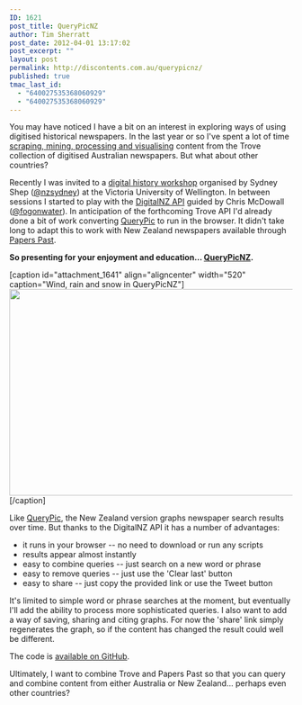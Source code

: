 ```yaml
---
ID: 1621
post_title: QueryPicNZ
author: Tim Sherratt
post_date: 2012-04-01 13:17:02
post_excerpt: ""
layout: post
permalink: http://discontents.com.au/querypicnz/
published: true
tmac_last_id:
  - "640027535368060929"
  - "640027535368060929"
---
```

You may have noticed I have a bit on an interest in exploring ways of using digitised historical newspapers. In the last year or so I've spent a lot of time <a href="http://discontents.com.au/tag/trove">scraping, mining, processing and visualising</a> content from the Trove collection of digitised Australian newspapers. But what about other countries?

Recently I was invited to a <a href="http://victoria.ac.nz/wtapress/research/digital-history-workshop-2012">digital history workshop</a> organised by Sydney Shep (<a href="https://twitter.com/#!/nzsydney">@nzsydney</a>) at the Victoria University of Wellington. In between sessions I started to play with the <a href="http://www.digitalnz.org/developers">DigitalNZ API</a> guided by Chris McDowall (<a href="https://twitter.com/#!/fogonwater">@fogonwater</a>). In anticipation of the forthcoming Trove API I'd already done a bit of work converting <a title="QueryPic" href="http://discontents.com.au/shed/hacks/querypic">QueryPic</a> to run in the browser. It didn't take long to adapt this to work with New Zealand newspapers available through <a href="http://paperspast.natlib.govt.nz/cgi-bin/paperspast">Papers Past</a>.

<strong>So presenting for your enjoyment and education... <a href="http://wraggelabs.com/shed/querypicnz">QueryPicNZ</a>.</strong>

[caption id="attachment_1641" align="aligncenter" width="520" caption="Wind, rain and snow in QueryPicNZ"]<a href="http://wraggelabs.com/shed/querypicnz/?q=wind&amp;q=rain&amp;q=snow"><img class="size-large wp-image-1641" title="Screen Shot 2012-04-01 at 1.07.28 PM" src="http://discontents.com.au/wp-content/uploads/2012/04/Screen-Shot-2012-04-01-at-1.07.28-PM-520x367.png" alt="" width="520" height="367" /></a>[/caption]

Like <a title="QueryPic" href="http://discontents.com.au/shed/hacks/querypic">QueryPic</a>, the New Zealand version graphs newspaper search results over time. But thanks to the DigitalNZ API it has a number of advantages:
<ul>
	<li>it runs in your browser -- no need to download or run any scripts</li>
	<li>results appear almost instantly</li>
	<li>easy to combine queries -- just search on a new word or phrase</li>
	<li>easy to remove queries -- just use the 'Clear last' button</li>
	<li>easy to share -- just copy the provided link or use the Tweet button</li>
</ul>
It's limited to simple word or phrase searches at the moment, but eventually I'll add the ability to process more sophisticated queries. I also want to add a way of saving, sharing and citing graphs. For now the 'share' link simply regenerates the graph, so if the content has changed the result could well be different.

The code is <a href="https://github.com/wragge/QueryPicNZ">available on GitHub</a>.

Ultimately, I want to combine Trove and Papers Past so that you can query and combine content from either Australia or New Zealand... perhaps even other countries?